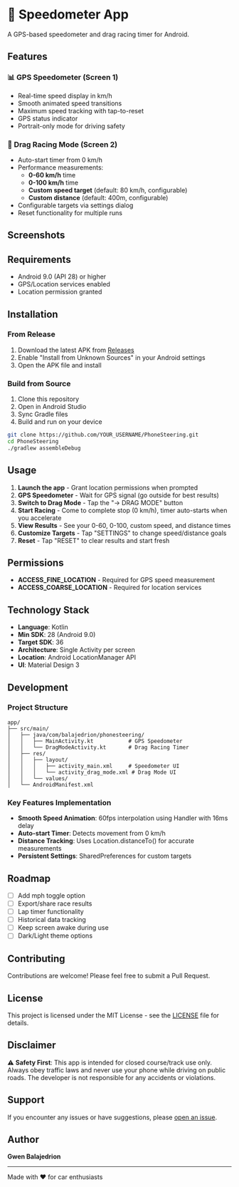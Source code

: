 # 🚗 Speedometer App

A GPS-based speedometer and drag racing timer for Android.

## Features

### 📊 GPS Speedometer (Screen 1)
- Real-time speed display in km/h
- Smooth animated speed transitions
- Maximum speed tracking with tap-to-reset
- GPS status indicator
- Portrait-only mode for driving safety

### 🏁 Drag Racing Mode (Screen 2)
- Auto-start timer from 0 km/h
- Performance measurements:
  - **0-60 km/h** time
  - **0-100 km/h** time
  - **Custom speed target** (default: 80 km/h, configurable)
  - **Custom distance** (default: 400m, configurable)
- Configurable targets via settings dialog
- Reset functionality for multiple runs

## Screenshots

<!-- Add screenshots here when available -->

## Requirements

- Android 9.0 (API 28) or higher
- GPS/Location services enabled
- Location permission granted

## Installation

### From Release
1. Download the latest APK from [Releases](../../releases)
2. Enable "Install from Unknown Sources" in your Android settings
3. Open the APK file and install

### Build from Source
1. Clone this repository
2. Open in Android Studio
3. Sync Gradle files
4. Build and run on your device

```bash
git clone https://github.com/YOUR_USERNAME/PhoneSteering.git
cd PhoneSteering
./gradlew assembleDebug
```

## Usage

1. **Launch the app** - Grant location permissions when prompted
2. **GPS Speedometer** - Wait for GPS signal (go outside for best results)
3. **Switch to Drag Mode** - Tap the "→ DRAG MODE" button
4. **Start Racing** - Come to complete stop (0 km/h), timer auto-starts when you accelerate
5. **View Results** - See your 0-60, 0-100, custom speed, and distance times
6. **Customize Targets** - Tap "SETTINGS" to change speed/distance goals
7. **Reset** - Tap "RESET" to clear results and start fresh

## Permissions

- **ACCESS_FINE_LOCATION** - Required for GPS speed measurement
- **ACCESS_COARSE_LOCATION** - Required for location services

## Technology Stack

- **Language**: Kotlin
- **Min SDK**: 28 (Android 9.0)
- **Target SDK**: 36
- **Architecture**: Single Activity per screen
- **Location**: Android LocationManager API
- **UI**: Material Design 3

## Development

### Project Structure
```
app/
├── src/main/
│   ├── java/com/balajedrion/phonesteering/
│   │   ├── MainActivity.kt           # GPS Speedometer
│   │   └── DragModeActivity.kt       # Drag Racing Timer
│   ├── res/
│   │   ├── layout/
│   │   │   ├── activity_main.xml     # Speedometer UI
│   │   │   └── activity_drag_mode.xml # Drag Mode UI
│   │   └── values/
│   └── AndroidManifest.xml
```

### Key Features Implementation
- **Smooth Speed Animation**: 60fps interpolation using Handler with 16ms delay
- **Auto-start Timer**: Detects movement from 0 km/h
- **Distance Tracking**: Uses Location.distanceTo() for accurate measurements
- **Persistent Settings**: SharedPreferences for custom targets

## Roadmap

- [ ] Add mph toggle option
- [ ] Export/share race results
- [ ] Lap timer functionality
- [ ] Historical data tracking
- [ ] Keep screen awake during use
- [ ] Dark/Light theme options

## Contributing

Contributions are welcome! Please feel free to submit a Pull Request.

## License

This project is licensed under the MIT License - see the [LICENSE](LICENSE) file for details.

## Disclaimer

⚠️ **Safety First**: This app is intended for closed course/track use only. Always obey traffic laws and never use your phone while driving on public roads. The developer is not responsible for any accidents or violations.

## Support

If you encounter any issues or have suggestions, please [open an issue](../../issues).

## Author

**Gwen Balajedrion**

---

Made with ❤️ for car enthusiasts
